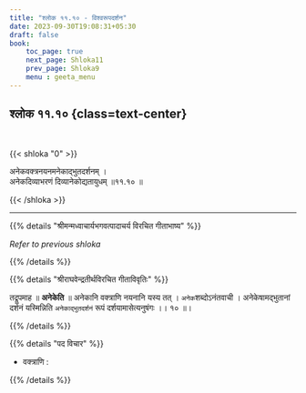 ```yaml
---
title: "श्लोक ११.१० - विश्वरूपदर्शन"
date: 2023-09-30T19:08:31+05:30
draft: false
book:
    toc_page: true
    next_page: Shloka11
    prev_page: Shloka9
    menu : geeta_menu
---
```




## श्लोक ११.१० {class=text-center}

<br/>

{{< shloka  "0"  >}}

अनेकवक्त्रनयनमनेकाद्भुतदर्शनम् ।    
अनेकदिव्याभरणं दिव्यानेकोद्यतायुधम् ॥११.१० ॥

{{< /shloka >}}

---


{{% details "श्रीमन्मध्वाचार्यभगवत्पादाचर्य विरचित  गीताभाष्य" %}}

*Refer to previous shloka*

{{% /details %}}



{{% details "श्रीराघवेन्द्रतीर्थविरचित गीताविवृतिः" %}}

तद्रूपमाह ॥ **अनेकेति** ॥ 
अनेकानि वक्त्राणि नयनानि यस्य तत्‌ ।
`अनेक`शब्दोऽनंतवाची । अनेकेषामद्भुतानां दर्शनं 
यस्मिन्निति `अनेकाद्भुतदर्शनं`
रूपं दर्शयामासेत्यनुषंगः ।। १० ॥।

{{% /details %}}



{{% details "पद विचार" %}}

- वक्त्राणि : 

{{% /details %}}
